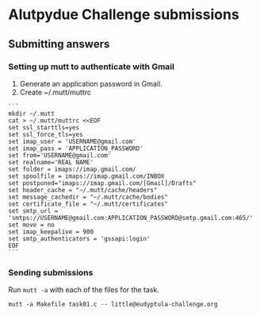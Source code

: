 # Alutpydue Challenge submissions

## Submitting answers

### Setting up mutt to authenticate with Gmail

  1. Generate an application password in Gmail.
  2. Create ~/.mutt/muttrc

    ```
    mkdir ~/.mutt
    cat > ~/.mutt/muttrc <<EOF
    set ssl_starttls=yes
    set ssl_force_tls=yes
    set imap_user = 'USERNAME@gmail.com'
    set imap_pass = 'APPLICATION_PASSWORD'
    set from='USERNAME@gmail.com'
    set realname='REAL NAME'
    set folder = imaps://imap.gmail.com/
    set spoolfile = imaps://imap.gmail.com/INBOX
    set postponed="imaps://imap.gmail.com/[Gmail]/Drafts"
    set header_cache = "~/.mutt/cache/headers"
    set message_cachedir = "~/.mutt/cache/bodies"
    set certificate_file = "~/.mutt/certificates"
    set smtp_url = 'smtps://USERNAME@gmail.com:APPLICATION_PASSWORD@smtp.gmail.com:465/'
    set move = no
    set imap_keepalive = 900
    set smtp_authenticators = 'gssapi:login'
    EOF 
    ```

### Sending submissions

Run `mutt -a` with each of the files for the task.

```
mutt -a Makefile task01.c -- little@eudyptula-challenge.org
```    
